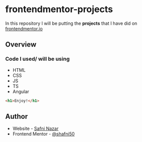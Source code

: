 # frontendmentor-projects

In this repository I will be putting the <b>projects</b> that I have did on <a href="https://www.frontendmentor.io/home">frontendmentor.io</a>

## Overview
### Code I used/ will be using

- HTML
- CSS 
- JS
- TS
- Angular

```html
<h1>Enjoy!</h1>
```

## Author

- Website - [Safni Nazar](https://linktr.ee/shafni50)
- Frontend Mentor - [@shafni50](https://www.frontendmentor.io/profile/shafni50)
